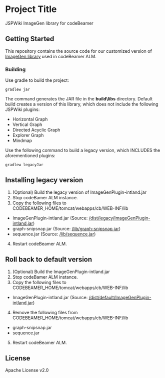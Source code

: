 # Project Title

JSPWiki ImageGen library for codeBeamer

## Getting Started

This repository contains the source code for our customized version of [ImageGen library](https://www.ecyrd.com/JSPWiki/wiki/ImageGen) used in codeBeamer ALM.

### Building

Use gradle to build the project:

```
gradlew jar
```

The command generates the JAR file in the **build\libs** directory. Default build creates a version of this library, which does not include the following JSPWiki plugins: 
- Horizontal Graph
- Vertical Graph
- Directed Acyclic Graph
- Explorer Graph
- Mindmap 

Use the following command to build a legacy version, which INCLUDES the aforementioned plugins:

```
gradlew legacyJar
```

## Installing legacy version

1. (Optional) Build the legacy version of ImageGenPlugin-intland.jar
2. Stop codeBamer ALM instance.
3. Copy the following files to CODEBEAMER_HOME/tomcat/webapps/cb/WEB-INF/lib
  * ImageGenPlugin-intland.jar (Source: [/dist/legacy/ImageGenPlugin-intland.jar](./dist/legacy/ImageGenPlugin-intland.jar))
  * graph-snipsnap.jar (Source: [/lib/graph-snipsnap.jar](./lib/graph-snipsnap.jar))
  * sequence.jar (Source: [/lib/sequence.jar](./lib/sequence.jar))
4. Restart codeBeamer ALM.

## Roll back to default version

1. (Optional) Build the ImageGenPlugin-intland.jar
2. Stop codeBamer ALM instance.
3. Copy the following files to CODEBEAMER_HOME/tomcat/webapps/cb/WEB-INF/lib
  * ImageGenPlugin-intland.jar (Source: [/dist/default/ImageGenPlugin-intland.jar](./dist/default/ImageGenPlugin-intland.jar))
4. Remove the following files from CODEBEAMER_HOME/tomcat/webapps/cb/WEB-INF/lib
  * graph-snipsnap.jar
  * sequence.jar
5. Restart codeBeamer ALM.


## License

Apache License	v2.0

